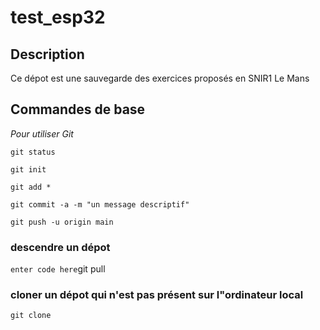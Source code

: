 ﻿# test_esp32

## Description
Ce dépot est une sauvegarde des exercices proposés en SNIR1 Le Mans

## Commandes de base

*Pour utiliser Git*

    git status

    git init

    git add * 

    git commit -a -m "un message descriptif"

    git push -u origin main

### descendre un dépot

`enter code here`git pull

### cloner un dépot qui n'est pas présent sur l"ordinateur local

`git clone`



